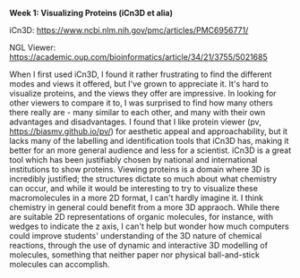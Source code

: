 **Week 1: Visualizing Proteins (iCn3D et alia)**

iCn3D: https://www.ncbi.nlm.nih.gov/pmc/articles/PMC6956771/

NGL Viewer: https://academic.oup.com/bioinformatics/article/34/21/3755/5021685


When I first used iCn3D, I found it rather frustrating to find the different modes and views it offered, but I've grown to appreciate it. It's hard to visualize proteins, and the views they offer are impressive. In looking for other viewers to compare it to, I was surprised to find how many others there really are - many similar to each other, and many with their own advantages and disadvantages. I found that I like protein viewer (pv, https://biasmv.github.io/pv/) for aesthetic appeal and approachability, but it lacks many of the labelling and identification tools that iCn3D has, making it better for an more general audience and less for a scientist. iCn3D is a great tool which has been justifiably chosen by national and international institutions to show proteins. Viewing proteins is a domain where 3D is incredibly justified; the structures dictate so much about what chemistry can occur, and while it would be interesting to try to visualize these macromolecules in a more 2D format, I can't hardly imagine it. I think chemistry in general could benefit from a more 3D appraoch. While there are suitable 2D representations of organic molecules, for instance, with wedges to indicate the z axis, I can't help but wonder how much computers could improve students' understanding of the 3D nature of chemical reactions, through the use of dynamic and interactive 3D modelling of molecules, something that neither paper nor physical ball-and-stick molecules can accomplish.
